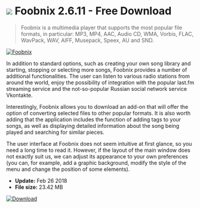 # ![](https://cdn.softexe.net/static/icon/e/foobnix-10625.png) Foobnix 2.6.11 - Free Download

> Foobnix is ​​a multimedia player that supports the most popular file formats, in particular: MP3, MP4, AAC, Audio CD, WMA, Vorbis, FLAC, WavPack, WAV, AIFF, Musepack, Speex, AU and SND.

[![Foobnix](https://gallery.dpcdn.pl/imgc/Tools/80712/g_-_420x350_1.5_-_xf4749c0b-76a4-4501-b795-5c8b4e932702.jpg)](https://softexe.net/win/multimedia/audio-video-players/foobnix:pRfbe.html)

In addition to standard options, such as creating your own song library and starting, stopping or selecting more songs, Foobnix provides a number of additional functionalities. The user can listen to various radio stations from around the world, enjoy the possibility of integration with the popular last.fm streaming service and the not-so-popular Russian social network service Vkontakte.
 
 Interestingly, Foobnix allows you to download an add-on that will offer the option of converting selected files to other popular formats. It is also worth adding that the application includes the function of adding tags to your songs, as well as displaying detailed information about the song being played and searching for similar pieces.
 
 The user interface at Foobnix does not seem intuitive at first glance, so you need a long time to read it. However, if the layout of the main window does not exactly suit us, we can adjust its appearance to your own preferences (you can, for example, add a graphic background, modify the style of the menu and change the position of some elements).


- **Update:** Feb 26 2018
- **File size:** 23.42 MB

[![Download](https://cdn.softexe.net/static/img/download.png)](https://softexe.net/win/multimedia/audio-video-players/foobnix:pRfbe.html)

